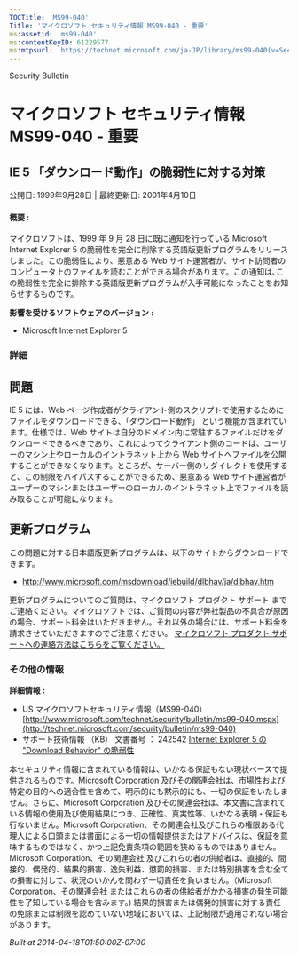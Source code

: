 ```yaml
---
TOCTitle: 'MS99-040'
Title: 'マイクロソフト セキュリティ情報 MS99-040 - 重要'
ms:assetid: 'ms99-040'
ms:contentKeyID: 61229577
ms:mtpsurl: 'https://technet.microsoft.com/ja-JP/library/ms99-040(v=Security.10)'
---
```


Security Bulletin

マイクロソフト セキュリティ情報 MS99-040 - 重要
===============================================

IE 5 「ダウンロード動作」の脆弱性に対する対策
---------------------------------------------

公開日: 1999年9月28日 | 最終更新日: 2001年4月10日

#### 概要 :

マイクロソフトは、1999 年 9 月 28 日に既に通知を行っている Microsoft Internet Explorer 5 の脆弱性を完全に削除する英語版更新プログラムをリリースしました。この脆弱性により、悪意ある Web サイト運営者が、サイト訪問者のコンピュータ上のファイルを読むことができる場合があります。この通知は､この脆弱性を完全に排除する英語版更新プログラムが入手可能になったことをお知らせするものです。

**影響を受けるソフトウェアのバージョン** **:**

-   Microsoft Internet Explorer 5

### 詳細

問題
----

<span></span>
IE 5 には、Web ページ作成者がクライアント側のスクリプトで使用するためにファイルをダウンロードできる、「ダウンロード動作」 という機能が含まれています。仕様では、Web サイトは自分のドメイン内に常駐するファイルだけをダウンロードできるべきであり、これによってクライアント側のコードは、ユーザーのマシン上やローカルのイントラネット上から Web サイトへファイルを公開することができなくなります。ところが、サーバー側のリダイレクトを使用すると、この制限をバイパスすることができるため、悪意ある Web サイト運営者がユーザーのマシンまたはユーザーのローカルのイントラネット上でファイルを読み取ることが可能になります。

更新プログラム
--------------

<span></span>
この問題に対する日本語版更新プログラムは、以下のサイトからダウンロードできます。

-   <http://www.microsoft.com/msdownload/iebuild/dlbhav/ja/dlbhav.htm>

更新プログラムについてのご質問は、マイクロソフト プロダクト サポート までご連絡ください。マイクロソフトでは、ご質問の内容が弊社製品の不具合が原因の場合、サポート料金はいただきません。それ以外の場合には、サポート料金を請求させていただきますのでご注意ください。
[マイクロソフト プロダクト サポートへの連絡方法はこちらをご覧ください。](http://www.microsoft.com/japan/security/support/patchqa.mspx)

### その他の情報

**詳細情報** **:**

-   US マイクロソフトセキュリティ情報（MS99-040）
    [http://www.microsoft.com/technet/security/bulletin/ms99-040.mspx](http://technet.microsoft.com/security/bulletin/ms99-040)
-   サポート技術情報 （KB） 文書番号 ： 242542
    [Internet Explorer 5 の "Download Behavior" の脆弱性](http://support.microsoft.com/kb/242542)

本セキュリティ情報に含まれている情報は、いかなる保証もない現状ベースで提供されるものです。Microsoft Corporation 及びその関連会社は、市場性および特定の目的への適合性を含めて、明示的にも黙示的にも、一切の保証をいたしません。さらに、Microsoft Corporation 及びその関連会社は、本文書に含まれている情報の使用及び使用結果につき、正確性、真実性等、いかなる表明・保証も行ないません。Microsoft Corporation、その関連会社及びこれらの権限ある代理人による口頭または書面による一切の情報提供またはアドバイスは、保証を意味するものではなく、かつ上記免責条項の範囲を狭めるものではありません。Microsoft Corporation、その関連会社 及びこれらの者の供給者は、直接的、間接的、偶発的、結果的損害、逸失利益、懲罰的損害、または特別損害を含む全ての損害に対して、状況のいかんを問わず一切責任を負いません。（Microsoft Corporation、その関連会社 またはこれらの者の供給者がかかる損害の発生可能性を了知している場合を含みます。) 結果的損害または偶発的損害に対する責任の免除または制限を認めていない地域においては、上記制限が適用されない場合があります。

*Built at 2014-04-18T01:50:00Z-07:00*
